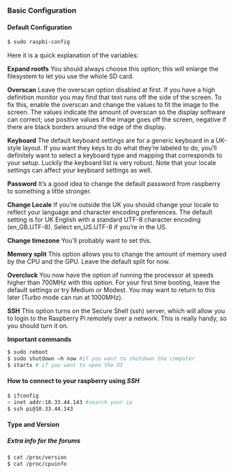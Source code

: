 ### Basic Configuration

#### Default Configuration

```bash
$ sudo raspbi-config
```

Here it is a quick explanation of the variables:

**Expand rootfs**
You should always choose this option; this will enlarge the filesystem to let you use the whole SD card.

**Overscan**
Leave the overscan option disabled at first. If you have a high definition monitor you may find that text runs off the side of the screen. To fix this, enable the overscan and change the values to fit the image to the screen. The values indicate the amount of overscan so the display software can correct; use positive values if the image goes off the screen, negative if there are black borders around the edge of the display.

**Keyboard**
The default keyboard settings are for a generic keyboard in a UK-style layout. If you want they keys to do what they’re labeled to do, you’ll definitely want to select a keyboard type and mapping that corresponds to your setup. Luckily the keyboard list is very robust. Note that your locale settings can affect your keyboard settings as well.

**Password**
It’s a good idea to change the default password from raspberry to something a little stronger.

**Change Locale**
If you’re outside the UK you should change your locale to reflect your language and character encoding preferences. The default setting is for UK English with a standard UTF-8 character encoding (en_GB.UTF-8). Select en_US.UTF-8 if you’re in the US.

**Change timezone**
You’ll probably want to set this.

**Memory split**
This option allows you to change the amount of memory used by the CPU and the GPU. Leave the default split for now.

**Overclock**
You now have the option of running the processor at speeds higher than 700MHz with this option. For your first time booting, leave the default settings or try Medium or Modest. You may want to return to this later (Turbo mode can run at 1000MHz).

**SSH**
This option turns on the Secure Shell (ssh) server, which will allow you to login to the Raspberry Pi remotely over a network. This is really handy, so you should turn it on.

**Important commands**

```bash
$ sudo reboot
$ sudo shutdown –h now #if you want to shutdown the computer 
$ startx # if you want to open the UI
```

#### How to connect to your raspberry using *SSH*

```bash
$ ifconfig
> inet addr:10.33.44.143 #search your ip
$ ssh pi@10.33.44.143
```

#### Type and Version
##### Extra info for the forums

```bash
$ cat /proc/version 
$ cat /proc/cpuinfo
```


